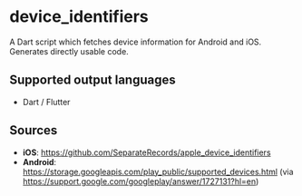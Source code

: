 # device_identifiers

A Dart script which fetches device information for Android and iOS. Generates directly usable code. 

## Supported output languages

- Dart / Flutter

## Sources

- **iOS**: https://github.com/SeparateRecords/apple_device_identifiers
- **Android**: https://storage.googleapis.com/play_public/supported_devices.html (via https://support.google.com/googleplay/answer/1727131?hl=en)
